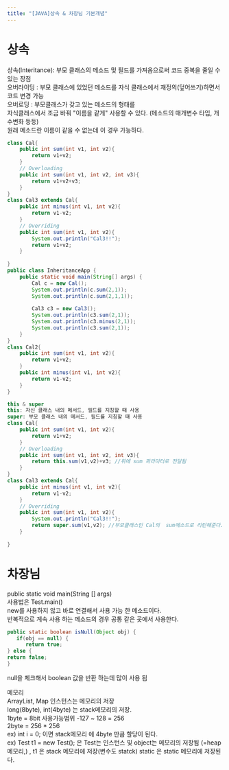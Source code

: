 ```yaml
---
title: "[JAVA]상속 & 차장님 기본개념"
---
```


# 상속
상속(Interitance): 부모 클래스의 메소드 및 필드를 가져옴으로써 코드 중복을 줄일 수 있는 장점  
오버라이딩 : 부모 클래스에 있었던 메소드를 자식 클래스에서 재정의(덮어쓰기)하면서 코드 변경 가능  
오버로딩 : 부모클래스가 갖고 있는 메소드의 형태를  
자식클래스에서 조금 바꿔 "이름을 같게" 사용할 수 있다. (메소드의 매개변수 타입, 개수변화 등등)  
원래 메소드란 이름이 같을 수 없는데 이 경우 가능하다.  

```java
class Cal{  
    public int sum(int v1, int v2){
        return v1+v2;
    }
    // Overloading
    public int sum(int v1, int v2, int v3){
        return v1+v2+v3;
    }
}
class Cal3 extends Cal{
    public int minus(int v1, int v2){
        return v1-v2;
    }
    // Overriding
    public int sum(int v1, int v2){
        System.out.println("Cal3!!");
        return v1+v2;
    }
 
}
public class InheritanceApp {
    public static void main(String[] args) {
        Cal c = new Cal();
        System.out.println(c.sum(2,1));
        System.out.println(c.sum(2,1,1));
 
        Cal3 c3 = new Cal3();
        System.out.println(c3.sum(2,1));
        System.out.println(c3.minus(2,1));
        System.out.println(c3.sum(2,1));
    }
}
class Cal2{
    public int sum(int v1, int v2){
        return v1+v2;
    }
    public int minus(int v1, int v2){
        return v1-v2;
    }
}

this & super
this: 자신 클래스 내의 메서드, 필드를 지칭할 때 사용
super: 부모 클래스 내의 메서드, 필드를 지칭할 때 사용
class Cal{
    public int sum(int v1, int v2){
        return v1+v2;
    }
    // Overloading
    public int sum(int v1, int v2, int v3){
        return this.sum(v1,v2)+v3; //위에 sum 파라미터로 전달됨
    }
}
class Cal3 extends Cal{
    public int minus(int v1, int v2){
        return v1-v2;
    }
    // Overriding
    public int sum(int v1, int v2){
        System.out.println("Cal3!!");
        return super.sum(v1,v2); //부모클래스인 Cal의  sum메소드로 리턴해준다.
    }
 
}
```

# 차장님 
public static void main(String [] args)  
사용법은 Test.main()  
new를 사용하지 않고 바로 연결해서 사용 가능 한 메소드이다.  
반복적으로 계속 사용 하는 메소드의 경우 공통 같은 곳에서 사용한다.  
```java
public static boolean isNull(Object obj) {
   if(obj == null) { 
      return true;
} else {
return false;
}
```
null을 체크해서 boolean 값을 반환 하는데 많이 사용 됨


메모리  
ArrayList, Map 인스턴스는 메모리의 저장  
long(8byte), int(4byte) 는 stack메모리의 저장.  
1byte = 8bit 사용가능범위 -127 ~ 128 = 256  
2byte = 256 * 256  
ex) int i = 0; 이면 stack메모리 에 4byte 만큼 할당이 된다.  
ex) Test t1 = new Test(); 은 Test는 인스턴스 및 object는  메모리의 저장됨 (=heap메모리,) , t1 은 stack 메모리에 저장(변수도 statck)
static 은 static 메모리에 저장된다.
